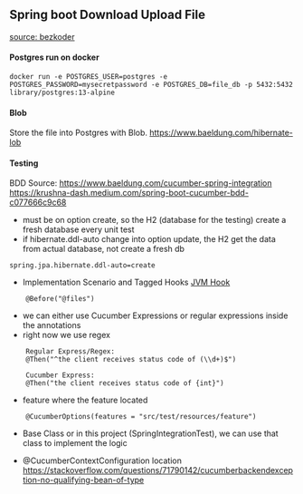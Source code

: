 ## Spring boot Download Upload File
[source: bezkoder] 

#### Postgres run on docker
```
docker run -e POSTGRES_USER=postgres -e POSTGRES_PASSWORD=mysecretpassword -e POSTGRES_DB=file_db -p 5432:5432 library/postgres:13-alpine
```

#### Blob
Store the file into Postgres with Blob.
https://www.baeldung.com/hibernate-lob

#### Testing
BDD Source: 
https://www.baeldung.com/cucumber-spring-integration
https://krushna-dash.medium.com/spring-boot-cucumber-bdd-c077666c9c68

- must be on option create, so the H2 (database for the testing) create a fresh database every unit test
- if hibernate.ddl-auto change into option update, the H2 get the data from actual database, not create a fresh db 
```
spring.jpa.hibernate.ddl-auto=create
```

- Implementation Scenario and Tagged Hooks [JVM Hook] 
```
    @Before("@files")
```

- we can either use Cucumber Expressions or regular expressions inside the annotations 
- right now we use regex
```
    Regular Express/Regex:
    @Then("^the client receives status code of (\\d+)$")
```

```
    Cucumber Express:
    @Then("the client receives status code of {int}")
```

- feature where the feature located
```
    @CucumberOptions(features = "src/test/resources/feature")
```

- Base Class or in this project (SpringIntegrationTest), we can use that class to implement the logic

- @CucumberContextConfiguration location
https://stackoverflow.com/questions/71790142/cucumberbackendexception-no-qualifying-bean-of-type

[source: bezkoder]: <https://www.bezkoder.com/spring-boot-upload-file-database/>
[JVM Hook]: <https://zsoltfabok.com/blog/2012/09/cucumber-jvm-hooks/>
